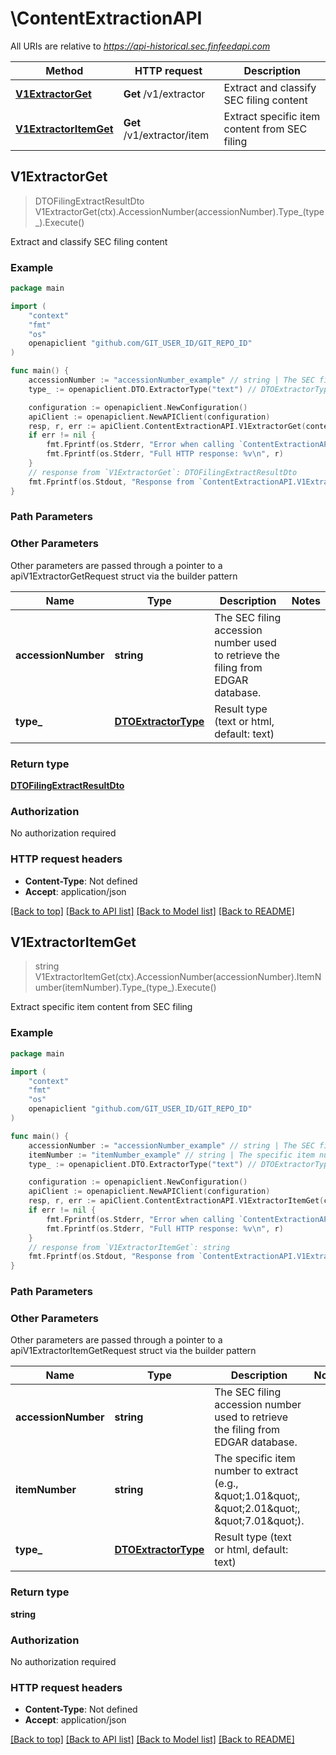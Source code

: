 # \ContentExtractionAPI

All URIs are relative to *https://api-historical.sec.finfeedapi.com*

Method | HTTP request | Description
------------- | ------------- | -------------
[**V1ExtractorGet**](ContentExtractionAPI.md#V1ExtractorGet) | **Get** /v1/extractor | Extract and classify SEC filing content 
[**V1ExtractorItemGet**](ContentExtractionAPI.md#V1ExtractorItemGet) | **Get** /v1/extractor/item | Extract specific item content from SEC filing



## V1ExtractorGet

> DTOFilingExtractResultDto V1ExtractorGet(ctx).AccessionNumber(accessionNumber).Type_(type_).Execute()

Extract and classify SEC filing content 



### Example

```go
package main

import (
	"context"
	"fmt"
	"os"
	openapiclient "github.com/GIT_USER_ID/GIT_REPO_ID"
)

func main() {
	accessionNumber := "accessionNumber_example" // string | The SEC filing accession number used to retrieve the filing from EDGAR database.
	type_ := openapiclient.DTO.ExtractorType("text") // DTOExtractorType | Result type (text or html, default: text) (optional)

	configuration := openapiclient.NewConfiguration()
	apiClient := openapiclient.NewAPIClient(configuration)
	resp, r, err := apiClient.ContentExtractionAPI.V1ExtractorGet(context.Background()).AccessionNumber(accessionNumber).Type_(type_).Execute()
	if err != nil {
		fmt.Fprintf(os.Stderr, "Error when calling `ContentExtractionAPI.V1ExtractorGet``: %v\n", err)
		fmt.Fprintf(os.Stderr, "Full HTTP response: %v\n", r)
	}
	// response from `V1ExtractorGet`: DTOFilingExtractResultDto
	fmt.Fprintf(os.Stdout, "Response from `ContentExtractionAPI.V1ExtractorGet`: %v\n", resp)
}
```

### Path Parameters



### Other Parameters

Other parameters are passed through a pointer to a apiV1ExtractorGetRequest struct via the builder pattern


Name | Type | Description  | Notes
------------- | ------------- | ------------- | -------------
 **accessionNumber** | **string** | The SEC filing accession number used to retrieve the filing from EDGAR database. | 
 **type_** | [**DTOExtractorType**](DTOExtractorType.md) | Result type (text or html, default: text) | 

### Return type

[**DTOFilingExtractResultDto**](DTOFilingExtractResultDto.md)

### Authorization

No authorization required

### HTTP request headers

- **Content-Type**: Not defined
- **Accept**: application/json

[[Back to top]](#) [[Back to API list]](../README.md#documentation-for-api-endpoints)
[[Back to Model list]](../README.md#documentation-for-models)
[[Back to README]](../README.md)


## V1ExtractorItemGet

> string V1ExtractorItemGet(ctx).AccessionNumber(accessionNumber).ItemNumber(itemNumber).Type_(type_).Execute()

Extract specific item content from SEC filing



### Example

```go
package main

import (
	"context"
	"fmt"
	"os"
	openapiclient "github.com/GIT_USER_ID/GIT_REPO_ID"
)

func main() {
	accessionNumber := "accessionNumber_example" // string | The SEC filing accession number used to retrieve the filing from EDGAR database.
	itemNumber := "itemNumber_example" // string | The specific item number to extract (e.g., \"1.01\", \"2.01\", \"7.01\").
	type_ := openapiclient.DTO.ExtractorType("text") // DTOExtractorType | Result type (text or html, default: text) (optional)

	configuration := openapiclient.NewConfiguration()
	apiClient := openapiclient.NewAPIClient(configuration)
	resp, r, err := apiClient.ContentExtractionAPI.V1ExtractorItemGet(context.Background()).AccessionNumber(accessionNumber).ItemNumber(itemNumber).Type_(type_).Execute()
	if err != nil {
		fmt.Fprintf(os.Stderr, "Error when calling `ContentExtractionAPI.V1ExtractorItemGet``: %v\n", err)
		fmt.Fprintf(os.Stderr, "Full HTTP response: %v\n", r)
	}
	// response from `V1ExtractorItemGet`: string
	fmt.Fprintf(os.Stdout, "Response from `ContentExtractionAPI.V1ExtractorItemGet`: %v\n", resp)
}
```

### Path Parameters



### Other Parameters

Other parameters are passed through a pointer to a apiV1ExtractorItemGetRequest struct via the builder pattern


Name | Type | Description  | Notes
------------- | ------------- | ------------- | -------------
 **accessionNumber** | **string** | The SEC filing accession number used to retrieve the filing from EDGAR database. | 
 **itemNumber** | **string** | The specific item number to extract (e.g., \&quot;1.01\&quot;, \&quot;2.01\&quot;, \&quot;7.01\&quot;). | 
 **type_** | [**DTOExtractorType**](DTOExtractorType.md) | Result type (text or html, default: text) | 

### Return type

**string**

### Authorization

No authorization required

### HTTP request headers

- **Content-Type**: Not defined
- **Accept**: application/json

[[Back to top]](#) [[Back to API list]](../README.md#documentation-for-api-endpoints)
[[Back to Model list]](../README.md#documentation-for-models)
[[Back to README]](../README.md)

